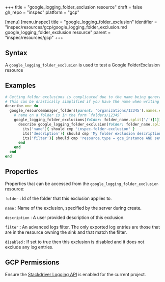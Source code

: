 +++
title = "google_logging_folder_exclusion resource"
draft = false
gh_repo = "inspec"
platform = "gcp"

[menu]
  [menu.inspec]
    title = "google_logging_folder_exclusion"
    identifier = "inspec/resources/gcp/google_logging_folder_exclusion.md google_logging_folder_exclusion resource"
    parent = "inspec/resources/gcp"
+++

## Syntax

A `google_logging_folder_exclusion` is used to test a Google FolderExclusion resource

## Examples

```ruby
# Getting folder exclusions is complicated due to the name being generated by the server.
# This can be drastically simplified if you have the name when writing the test
describe.one do
  google_resourcemanager_folders(parent: 'organizations/12345').names.each do |folder_name|
    # name on a folder is in the form `folders/12345`
    google_logging_folder_exclusions(folder: folder_name.split('/')[1]).names.each do |exclusion_name|
      describe google_logging_folder_exclusion(folder: folder_name.split('/')[1], name: exclusion_name) do
        its('name'){ should cmp 'inspec-folder-exclusion' }
        its('description'){ should cmp 'My folder exclusion description' }
        its('filter'){ should cmp 'resource.type = gce_instance AND severity <= DEBUG' }
      end
    end
  end
end
```

## Properties

Properties that can be accessed from the `google_logging_folder_exclusion` resource:

`folder`
: Id of the folder that this exclusion applies to.

`name`
: Name of the exclusion, specified by the server during create.

`description`
: A user provided description of this exclusion.

`filter`
: An advanced logs filter. The only exported log entries are those that are in the resource owning the sink and that match the filter.

`disabled`
: If set to true then this exclusion is disabled and it does not exclude any log entries.

## GCP Permissions

Ensure the [Stackdriver Logging API](https://console.cloud.google.com/apis/library/logging.googleapis.com/) is enabled for the current project.
